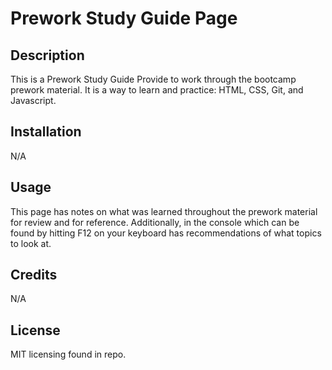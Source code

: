 # Prework Study Guide Page

## Description

This is a Prework Study Guide Provide to work through the bootcamp prework material. It is a way to learn and practice: HTML, CSS, Git, and Javascript.

## Installation

N/A

## Usage

This page has notes on what was learned throughout the prework material for review and for reference. Additionally, in the console which can be found by hitting F12 on your keyboard has recommendations of what topics to look at.

## Credits

N/A

## License

MIT licensing found in repo.